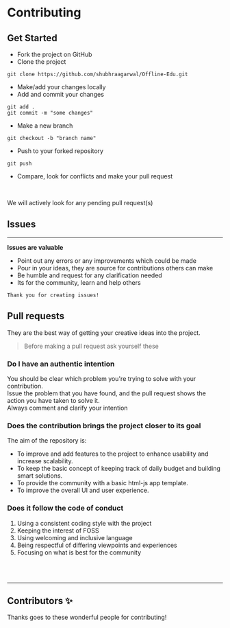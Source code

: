 # Contributing

## Get Started
- Fork the project on GitHub
- Clone the project
```
git clone https://github.com/shubhraagarwal/Offline-Edu.git
```
- Make/add your changes locally
- Add and commit your changes
```
git add .
git commit -m "some changes"
```
- Make a new branch 
```
git checkout -b "branch name"
```

- Push to your forked repository
```
git push
```
- Compare, look for conflicts and make your pull request
<br>

We will actively look for any pending pull request(s)
## Issues
---
__Issues are valuable__

- Point out any errors or any improvements which could be made
- Pour in your ideas, they are source for contributions others can make
- Be humble and request for any clarification needed
- Its for the community, learn and help others

`Thank you for creating issues!`

## Pull requests
They are the best way of getting your creative ideas into the project.

> Before making a pull request ask yourself these
### __Do I have an authentic intention__

You should be clear which problem you're trying to solve with your contribution.
<br>
Issue the problem that you have found, and the pull request shows the action you have taken to solve it.
<br>
Always comment and clarify your intention
<br>

###  __Does the contribution brings the project closer to its goal__
The aim of the repository is: 

- To improve and add features to the project to enhance usability and increase scalability.
- To keep the basic concept of keeping track of daily budget and building smart solutions.
- To provide the community with a basic html-js app template.
- To improve the overall UI and user experience.


### __Does it follow the code of conduct__

1. Using a consistent coding style with the project
2. Keeping the interest of FOSS
3. Using welcoming and inclusive language
4. Being respectful of differing viewpoints and experiences
5. Focusing on what is best for the community
<br>
<br>

---
## Contributors ✨

Thanks goes to these wonderful people for contributing!


<!-- markdownlint-enable -->
<!-- prettier-ignore-end -->

<!-- ALL-CONTRIBUTORS-LIST:END -->
